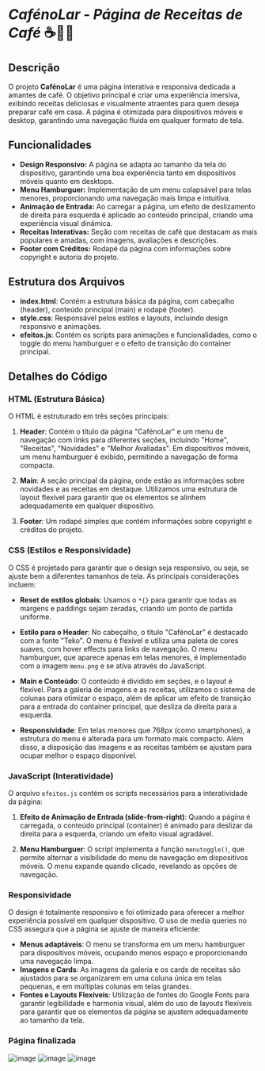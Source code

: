 # *CafénoLar - Página de Receitas de Café* ☕🍫🤍

## Descrição
O projeto **CafénoLar** é uma página interativa e responsiva dedicada a amantes de café. O objetivo principal é criar uma experiência imersiva, exibindo receitas deliciosas e visualmente atraentes para quem deseja preparar café em casa. A página é otimizada para dispositivos móveis e desktop, garantindo uma navegação fluída em qualquer formato de tela.

## Funcionalidades
- **Design Responsivo:** A página se adapta ao tamanho da tela do dispositivo, garantindo uma boa experiência tanto em dispositivos móveis quanto em desktops.
- **Menu Hamburguer:** Implementação de um menu colapsável para telas menores, proporcionando uma navegação mais limpa e intuitiva.
- **Animação de Entrada:** Ao carregar a página, um efeito de deslizamento de direita para esquerda é aplicado ao conteúdo principal, criando uma experiência visual dinâmica.
- **Receitas Interativas:** Seção com receitas de café que destacam as mais populares e amadas, com imagens, avaliações e descrições.
- **Footer com Créditos:** Rodapé da página com informações sobre copyright e autoria do projeto.

## Estrutura dos Arquivos

- **index.html**: Contém a estrutura básica da página, com cabeçalho (header), conteúdo principal (main) e rodapé (footer).
- **style.css**: Responsável pelos estilos e layouts, incluindo design responsivo e animações.
- **efeitos.js**: Contém os scripts para animações e funcionalidades, como o toggle do menu hamburguer e o efeito de transição do container principal.

## Detalhes do Código

### HTML (Estrutura Básica)
O HTML é estruturado em três seções principais:
1. **Header**: Contém o título da página "CafénoLar" e um menu de navegação com links para diferentes seções, incluindo "Home", "Receitas", "Novidades" e "Melhor Avaliadas". Em dispositivos móveis, um menu hamburguer é exibido, permitindo a navegação de forma compacta.
   
2. **Main**: A seção principal da página, onde estão as informações sobre novidades e as receitas em destaque. Utilizamos uma estrutura de layout flexível para garantir que os elementos se alinhem adequadamente em qualquer dispositivo.

3. **Footer**: Um rodapé simples que contém informações sobre copyright e créditos do projeto.

### CSS (Estilos e Responsividade)
O CSS é projetado para garantir que o design seja responsivo, ou seja, se ajuste bem a diferentes tamanhos de tela. As principais considerações incluem:

- **Reset de estilos globais**: Usamos o `*{}` para garantir que todas as margens e paddings sejam zeradas, criando um ponto de partida uniforme.
  
- **Estilo para o Header**: No cabeçalho, o título "CafénoLar" é destacado com a fonte "Teko". O menu é flexível e utiliza uma paleta de cores suaves, com hover effects para links de navegação. O menu hamburguer, que aparece apenas em telas menores, é implementado com a imagem `menu.png` e se ativa através do JavaScript.

- **Main e Conteúdo**: O conteúdo é dividido em seções, e o layout é flexível. Para a galeria de imagens e as receitas, utilizamos o sistema de colunas para otimizar o espaço, além de aplicar um efeito de transição para a entrada do container principal, que desliza da direita para a esquerda.

- **Responsividade**: Em telas menores que 768px (como smartphones), a estrutura do menu é alterada para um formato mais compacto. Além disso, a disposição das imagens e as receitas também se ajustam para ocupar melhor o espaço disponível.

### JavaScript (Interatividade)
O arquivo `efeitos.js` contém os scripts necessários para a interatividade da página:

1. **Efeito de Animação de Entrada (slide-from-right)**: Quando a página é carregada, o conteúdo principal (container) é animado para deslizar da direita para a esquerda, criando um efeito visual agradável.

2. **Menu Hamburguer**: O script implementa a função `menutoggle()`, que permite alternar a visibilidade do menu de navegação em dispositivos móveis. O menu expande quando clicado, revelando as opções de navegação.

### Responsividade
O design é totalmente responsivo e foi otimizado para oferecer a melhor experiência possível em qualquer dispositivo. O uso de media queries no CSS assegura que a página se ajuste de maneira eficiente:

- **Menus adaptáveis**: O menu se transforma em um menu hamburguer para dispositivos móveis, ocupando menos espaço e proporcionando uma navegação limpa.
- **Imagens e Cards**: As imagens da galeria e os cards de receitas são ajustados para se organizarem em uma coluna única em telas pequenas, e em múltiplas colunas em telas grandes.
- **Fontes e Layouts Flexíveis**: Utilização de fontes do Google Fonts para garantir legibilidade e harmonia visual, além do uso de layouts flexíveis para garantir que os elementos da página se ajustem adequadamente ao tamanho da tela.

### Página finalizada
![image](https://github.com/user-attachments/assets/094dfb18-c741-4bed-aaf2-96e5b1cfcd07)
![image](https://github.com/user-attachments/assets/c61d6fb6-d2b9-47fd-8c43-3a73f2289c03)
![image](https://github.com/user-attachments/assets/7b9c8bdc-9a5f-4a9e-9f43-980b89dc27f0)



